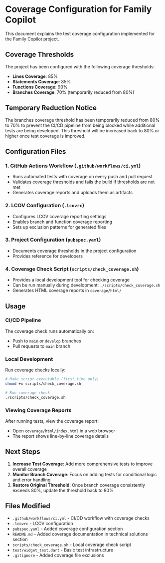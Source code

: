 # Coverage Configuration for Family Copilot

This document explains the test coverage configuration implemented for the Family Copilot project.

## Coverage Thresholds

The project has been configured with the following coverage thresholds:

- **Lines Coverage**: 85%
- **Statements Coverage**: 85%
- **Functions Coverage**: 90%
- **Branches Coverage**: 70% (temporarily reduced from 80%)

## Temporary Reduction Notice

The branches coverage threshold has been temporarily reduced from 80% to 70% to prevent the CI/CD pipeline from being blocked while additional tests are being developed. This threshold will be increased back to 80% or higher once test coverage is improved.

## Configuration Files

### 1. GitHub Actions Workflow (`.github/workflows/ci.yml`)
- Runs automated tests with coverage on every push and pull request
- Validates coverage thresholds and fails the build if thresholds are not met
- Generates coverage reports and uploads them as artifacts

### 2. LCOV Configuration (`.lcovrc`)
- Configures LCOV coverage reporting settings
- Enables branch and function coverage reporting
- Sets up exclusion patterns for generated files

### 3. Project Configuration (`pubspec.yaml`)
- Documents coverage thresholds in the project configuration
- Provides reference for developers

### 4. Coverage Check Script (`scripts/check_coverage.sh`)
- Provides a local development tool for checking coverage
- Can be run manually during development: `./scripts/check_coverage.sh`
- Generates HTML coverage reports in `coverage/html/`

## Usage

### CI/CD Pipeline
The coverage check runs automatically on:
- Push to `main` or `develop` branches
- Pull requests to `main` branch

### Local Development
Run coverage checks locally:
```bash
# Make script executable (first time only)
chmod +x scripts/check_coverage.sh

# Run coverage check
./scripts/check_coverage.sh
```

### Viewing Coverage Reports
After running tests, view the coverage report:
- Open `coverage/html/index.html` in a web browser
- The report shows line-by-line coverage details

## Next Steps

1. **Increase Test Coverage**: Add more comprehensive tests to improve overall coverage
2. **Monitor Branch Coverage**: Focus on adding tests for conditional logic and error handling
3. **Restore Original Threshold**: Once branch coverage consistently exceeds 80%, update the threshold back to 80%

## Files Modified

- `.github/workflows/ci.yml` - CI/CD workflow with coverage checks
- `.lcovrc` - LCOV configuration
- `pubspec.yaml` - Added coverage configuration section
- `README.md` - Added coverage documentation in technical solutions section
- `scripts/check_coverage.sh` - Local coverage check script
- `test/widget_test.dart` - Basic test infrastructure
- `.gitignore` - Added coverage file exclusions